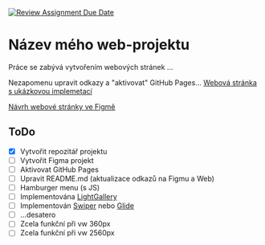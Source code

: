 [![Review Assignment Due Date](https://classroom.github.com/assets/deadline-readme-button-24ddc0f5d75046c5622901739e7c5dd533143b0c8e959d652212380cedb1ea36.svg)](https://classroom.github.com/a/KU8eozPI)
# Název mého web-projektu
Práce se zabývá vytvořením webových stránek ...

Nezapomenu upravit odkazy a "aktivovat" GitHub Pages... 
[Webová stránka s ukázkovou implemetací](https://pslib-cz.github.io/<SEM_VKLADAM_NAZEV_PROJEKTU>/)

[Návrh webové stránky ve Figmě](https://www.figma.com/file/V2F4YbAni9YYhO09AkeFrU/WEB-Projekt?type=design&node-id=0%3A1&t=uPzh2GC4xMg5nn5x-1)

## ToDo
- [x] Vytvořit repozitář projektu
- [ ] Vytvořit Figma projekt
- [ ] Aktivovat GitHub Pages
- [ ] Upravit README.md (aktualizace odkazů na Figmu a Web)
- [ ] Hamburger menu (s JS)
- [ ] Implementována [LightGallery](https://github.com/sachinchoolur/lightGallery)
- [ ] Implementován [Swiper](https://swiperjs.com/) nebo [Glide](https://glidejs.com/)
- [ ] ...desatero
- [ ] Zcela funkční při vw 360px
- [ ] Zcela funkční při vw 2560px
